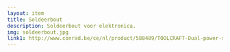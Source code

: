 ```yaml
--- 
layout: item
title: Soldeerbout
description: Soldeerbout voor elektronica.
img: soldeerbout.jpg
link1: http://www.conrad.be/ce/nl/product/588489/TOOLCRAFT-Dual-power-soldeerstation-3060-W230-VAC-Vermogen-3060-W-Soldeerpunttype-omvang-levering-Beitelvorm?ref=list
---
```

